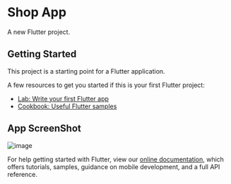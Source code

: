 # Shop App

A new Flutter project.

## Getting Started

This project is a starting point for a Flutter application.

A few resources to get you started if this is your first Flutter project:

- [Lab: Write your first Flutter app](https://flutter.dev/docs/get-started/codelab)
- [Cookbook: Useful Flutter samples](https://flutter.dev/docs/cookbook)

## App ScreenShot
![image](https://user-images.githubusercontent.com/63085711/149052003-b0aa5973-a0c6-4603-8554-de6d4a94eac1.png)

For help getting started with Flutter, view our
[online documentation](https://flutter.dev/docs), which offers tutorials,
samples, guidance on mobile development, and a full API reference.
